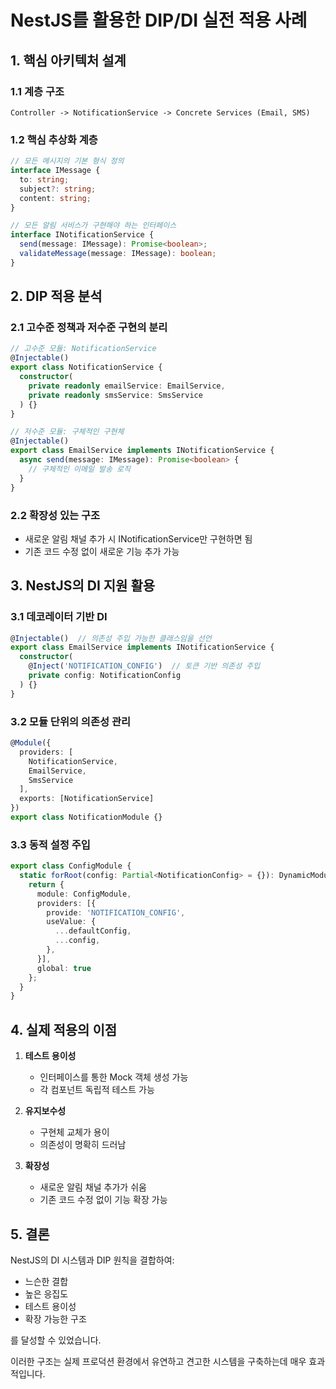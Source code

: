 # NestJS를 활용한 DIP/DI 실전 적용 사례

## 1. 핵심 아키텍처 설계

### 1.1 계층 구조
```
Controller -> NotificationService -> Concrete Services (Email, SMS)
```

### 1.2 핵심 추상화 계층
```typescript
// 모든 메시지의 기본 형식 정의
interface IMessage {
  to: string;
  subject?: string;
  content: string;
}

// 모든 알림 서비스가 구현해야 하는 인터페이스
interface INotificationService {
  send(message: IMessage): Promise<boolean>;
  validateMessage(message: IMessage): boolean;
}
```

## 2. DIP 적용 분석

### 2.1 고수준 정책과 저수준 구현의 분리
```typescript
// 고수준 모듈: NotificationService
@Injectable()
export class NotificationService {
  constructor(
    private readonly emailService: EmailService,
    private readonly smsService: SmsService
  ) {}
}

// 저수준 모듈: 구체적인 구현체
@Injectable()
export class EmailService implements INotificationService {
  async send(message: IMessage): Promise<boolean> {
    // 구체적인 이메일 발송 로직
  }
}
```

### 2.2 확장성 있는 구조
- 새로운 알림 채널 추가 시 INotificationService만 구현하면 됨
- 기존 코드 수정 없이 새로운 기능 추가 가능

## 3. NestJS의 DI 지원 활용

### 3.1 데코레이터 기반 DI
```typescript
@Injectable()  // 의존성 주입 가능한 클래스임을 선언
export class EmailService implements INotificationService {
  constructor(
    @Inject('NOTIFICATION_CONFIG')  // 토큰 기반 의존성 주입
    private config: NotificationConfig
  ) {}
}
```

### 3.2 모듈 단위의 의존성 관리
```typescript
@Module({
  providers: [
    NotificationService,
    EmailService,
    SmsService
  ],
  exports: [NotificationService]
})
export class NotificationModule {}
```

### 3.3 동적 설정 주입
```typescript
export class ConfigModule {
  static forRoot(config: Partial<NotificationConfig> = {}): DynamicModule {
    return {
      module: ConfigModule,
      providers: [{
        provide: 'NOTIFICATION_CONFIG',
        useValue: {
          ...defaultConfig,
          ...config,
        },
      }],
      global: true
    };
  }
}
```

## 4. 실제 적용의 이점

1. **테스트 용이성**
   - 인터페이스를 통한 Mock 객체 생성 가능
   - 각 컴포넌트 독립적 테스트 가능

2. **유지보수성**
   - 구현체 교체가 용이
   - 의존성이 명확히 드러남

3. **확장성**
   - 새로운 알림 채널 추가가 쉬움
   - 기존 코드 수정 없이 기능 확장 가능

## 5. 결론

NestJS의 DI 시스템과 DIP 원칙을 결합하여:
- 느슨한 결합
- 높은 응집도
- 테스트 용이성
- 확장 가능한 구조

를 달성할 수 있었습니다.

이러한 구조는 실제 프로덕션 환경에서 유연하고 견고한 시스템을 구축하는데 매우 효과적입니다.